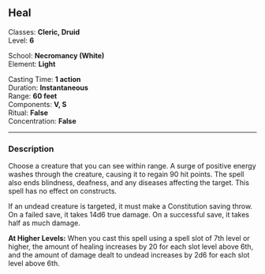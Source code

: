 ## Heal

Classes: **Cleric, Druid**  
Level: **6**  

School: **Necromancy (White)**  
Element: **Light**  

Casting Time: **1 action**  
Duration: **Instantaneous**  
Range: **60 feet**  
Components: **V, S**  
Ritual: **False**  
Concentration: **False**  

------

### Description

Choose a creature that you can see within range. A surge of positive energy washes through the creature, causing it to regain 90 hit points. The spell also ends blindness, deafness, and any diseases affecting the target. This spell has no effect on constructs.

If an undead creature is targeted, it must make a Constitution saving throw. On a failed save, it takes 14d6 true damage. On a successful save, it takes half as much damage.

**At Higher Levels:** When you cast this spell using a spell slot of 7th level or higher, the amount of healing increases by 20 for each slot level above 6th, and the amount of damage dealt to undead increases by 2d6 for each slot level above 6th.